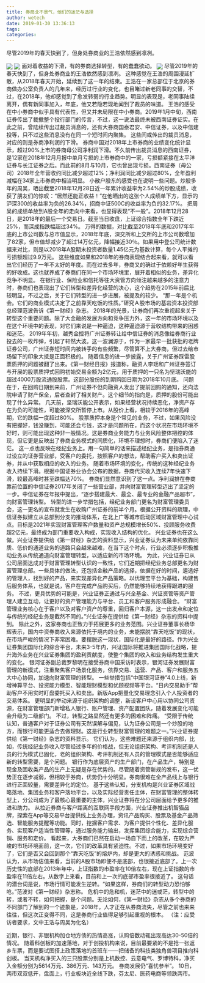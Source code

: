 ```yaml
---
title: 券商业不景气，他们的迷茫与选择
author: wetech
date: 2019-01-30 13:36:13
tags: 
categories: 
---
```

尽管2019年的春天快到了，但身处券商业的王浩依然感到凛冽。
<!-- more -->
<img align="center" border="0" src="https://imgcdn.yicai.com/uppics/images/2019/01/78d7a3f1872e43c252ca7c9e998163ea.jpg" />
<img align="center" border="0" src="https://imgcdn.yicai.com/uppics/images/2019/01/5b10d34825c1e227b076879b04ae4d7a.jpg" />
面对着收益的下滑，有的券商选择转型，有的蠢蠢欲动。
<img align="center" border="0" src="https://imgcdn.yicai.com/uppics/images/2019/01/d36959bf22edbe6be922e9851f30b825.jpg" />
尽管2019年的春天快到了，但身处券商业的王浩依然感到凛冽。
这种感觉在王浩的周围漫延扩散，从2018年春天开始，延续到了这一年的结束。王浩在一家总部位于北京的券商做办公室负责人的几年来，经历过行业的变化，也目睹过新老同事的交替，不过，在2018年，他却感觉到了愈发转弱的行业趋势。明显的表现是，老同事陆续离开，偶有新同事加入，年底，他又若隐若现地闻到了裁员的味道。
王浩的感受在中小券商中似乎具有代表性，但又并未局限在中小券商。2019年1月中旬，西南证券传出了裁撤整个投行部门的传言，不过，这一说法最终未被西南证券证实。在此之前，曾陆续传出过裁员消息的，还有大券商国泰君安、中信证券，以及中信建投等，只不过这些消息没有在同一个短时间内聚集。
这些间或传出的裁员消息，对应的则是券商净利润的下滑。
券商中国对2018年上市券商的业绩变化统计显示，超过90%上市的券商母公司净利润下滑。不久前传出裁员消息的西南证券，是12家在2018年12月月报中单月亏损的上市券商中的一家，亏损额紧接在太平洋证券与长江证券之后。而此前的8月与10月，它也曾出现亏损。西南证券（母公司）2018年全年营收约同比减少超过12%；净利润同比减少超过80%，全年盈利减幅在34家上市券商中相当明显。
小散户股东的感受也在说明一些问题。炒股多年的周吴，晒出截至2018年12月28日近一年累计收益率为2.54%的炒股成绩，收获了朋友们的惊叹：“居然还能正收益！”在他晒出的这张个人成绩单下方，显示的沪深300的收益率为负的26.34%，招商中证500C的收益率为负的32.17%。
把周吴的成绩单放到A股全年的走向中来看，也显得表现“不一般”。2018年12月28日，是2018年的最后一个交易日。截至当日收盘，上证综合指数全年下跌近25%，而深成指跌幅超过34%。
万得的数据，对比截至2018年年底和2017年年底的上市公司数与总市值显示，2018年年底，深交所和上交所的上市公司数增加了82家，但市值却减少了超过14万亿元，降幅接近30％。如果用中登公司统计数据来对比，则是以2018年A股期末投资者数量1.45亿元为基数计算，每个人平摊的亏损额超过9.9万元。
这些维度如果和2018年的券商表现结合起来看，就可以看出它们经历了一年不太好的年度。而在过去多年，券商又的确过于依赖好年生获得的好收成。这也就养成了券商们在同一个市场环境里，展开着相似的业务，差异化竞争不明显。
在银行业、保险业和信托等往大资管方向倾注越来越多的注意力时，券商们也表现出了它们转型和差异化经营的决心，这个趋势在2015年前后比较明显，不过之后，关于它们转型的进一步进展，被提及的较少。
“那一年是个机会。它们的商业模式决定了之前靠天吃饭的性质。”研究Ａ股市场的基岩资本投资部总经理范波告诉《第一财经》杂志。
2018年的光景，让券商们再次重视起来关于转型这个重要问题。除了大金融的发展方向和竞争压力外，这一年的市场环境以及在这个环境中的表现，对它们来说是一种逼迫，这种逼迫源于营收结构带来的困惑和迷茫。
2019年年初，越秀金控将广州证券转让给中信证券的消息像给券商行业投去的一枚炸弹，引起了轩然大波。这一波澜源于，作为一家最早一批获批的老牌证券公司，广州证券短时间内被转手的有些频繁，尽管算不上大券商，但过去给市场留下的印象大抵是正面积极的。
随着信息的进一步披露，关于广州证券踩雷股票质押的问题被翻了出来。《第一财经日报》报道称，融资人李瑶和广州证券签订与开展的股票质押式回购初始交易金额为2亿元，用于质押的一只名为坚瑞沃能的超过4000万股流通股股票。这部分股份的到期购回日期为2018年10月底。
问题在于，在回购日期到来前，广州证券不但向融资人发出了提前回购的通知，还向法院申请了财产保全，后者查封了相关财产。这个细节的指向是，质押的股份可能出现了什么异常。
几天前，坚瑞沃能公开表示，如果经营状况持续恶化，净资产存在为负的可能性，可能被深交所暂停上市。从股价上看，相较于2016年的高峰期，它的跌幅一度超过80%。
股票质押本身是个常见的业务，不过，如果风险没有把握好，钱没赚到，可能还会亏钱，这才是问题所在，而这个状况在市场环境不好时，则可能出现这种非一般情况。这是券商业务能力与业务风险整体把控的体现，但它更是反映出了券商业务模式的同质化，环境不理想时，券商们便陷入了迷茫。
这一点也反映在经纪业务上。用一句简单的话来描述经纪业务，是指券商通过设立的证券营业部，受客户的委托，按照客户的想法，帮助客户买入和卖出证券，并从中获取相应的收入的业务。
随着市场环境的变化，传统的这种经纪业务收入持续下滑。根据中国证券业协会公布的数据，券商代买收入连续7年快速下滑，较最高峰时甚至跌幅达70%。
券商们显然意识到了这一点。净利润排在券商靠前位置的中信证券2017年关闭了一些营业部，并向财富管理转型迈出了坚定的一步。中信证券在年报中提出，“逐步搭建最大、最全、最专业的金融产品超市”，向财富管理转型。
转型的进一步举措包括，经纪业务部门更名为财富管理委员会，这一更名的宣布就发生在收购广州证券的前半个月。根据公开资料的疏理，中信证券拟建立从总部到分支的推动体系，在北上广等城市启动区域财富管理中心试点。目标是2021年实现财富管理客户数量和资产总规模增长50%、投顾服务收费超2亿元，最终成为部门重要收入构成，实现收入结构的优化。
兴业证券也在这么做。兴业证券提供给《第一财经》杂志的资料显示，兴业证券认为未来单纯依靠同质、低价的通道业务的道路只会越来越难，在当下这个时点，行业必须逐步积极推动业务从传统通道向财富管理转型，以适应新的市场环境。
为此，兴业证券已从公司层面达成对于财富管理转型认识的一致性，它们近期把经纪业务总部更名为财富管理总部。一些具体的做法，还包括金融产品的选择，依据在好的时间，遴选好的管理人，找到好的产品，来实现差异化产品策略。以优理宝平台为基础，构建售后服务体系，也就是说，客户在完成产品购买后，仍然能够持续地获得跟进的服务。
不过，更具优势的可能是，兴业证券正通过与兴全基金、兴证资管等资产管理人建立互动，让更好的资产管理能力与平台、员工和客户服务形成融合。
“财富管理业务核心在于客户以及对客户资产的尊重，回归客户本源，这一出发点和定位与传统的经纪业务是截然不同的。”兴业证券在提供给《第一财经》杂志的资料中提到。
除此之外，这家券商也正致力于拓展更多的业务范围。兴业证券董事长杨华辉表示，国内中资券商收入来源依托于境内的业务，未能摆脱“靠天吃饭”的现状，在市场严峻的情况下非常困难。要摆脱这一现状，国际化是最好的路径。作为兴业证券集团国际化的综合平台，未来3-5年内，兴证国际将推进集团国际化战略，提升海外业务在兴业证券集团的盈利贡献度，使整个集团的收入和业务结构发生重大的变化。
银河证券副总裁罗黎明在接受券商中国采访时表示，银河证券发展财富管理的新模式，注重聚焦客户场景化服务，依靠交易、运营、产品、客户和服务五大中心协同，加速向财富管理的转型。
一些举措包括“中国银河证券”4.0上线，新增神算平台、投资能力模型、智能理财模型和优顾视频等平台。“日内交易助手”帮助客户不用实时盯盘委托买入和卖出。新版App把量化交易理念引入个人投资者的交易体系。
更明显的举动来源于组织架构的调整，新设客户中心用以协同公司资源，在财富管理部门新增私人银行、账户管理、资产配置团队，随着发展变化可能会升级为二级部门。
不过，转型之路显然还有更多的困难和阵痛。
“受限于传统认知，普通客户对于证券公司有天然误解与偏见，认为证券公司是一个炒股的地方，而银行可能更适合去做理财。这是行业转型财富管理的难题之一。”兴业证券提供给《第一财经》杂志的资料显示。
它们认为，这些难题还来源于组织内部，比如，传统经纪业务收入尽管经过多年的价格战，但无论组织架构、考评机制还是人员的行为模式已固化，老的组织架构、考评机制还有人员的管理模式是否能够适应新的转型需要，是个问题。
银行作为底层资产的生产部门，在产品生产，特别是现金及固收类产品的生产上无疑是存在优势的。尽管随着资管新规的发布，这一优势正在逐步减弱，但相较于券商，优势仍十分明显。券商很难在全产品线上与银行进行正面较量，需要差异化的定位。
基于这些认知，分支机构是兴业证券区域战略落地、集团业务和客户落地平台，以及实际经营责任主体，在财富管理的整体转型上，分公司成为了最核心最重要的主体，兴业证券将在分公司层面给予更多的推进和助力。
从拉近券商与客户距离的互联网手段方面，兴业证券推出机智猫品牌，探索在App等交易平台提供线上业务办理，资讯产品购买、股票及基金产品筛选、智能服务提醒等功能。同时，挖掘客户需求、为客户提供个性化、差异化服务、实现客户适当性管理等，通过服务能力输出，发挥集团综合能力，实现综合营销、服务和定价。
看起来，大券商们已然在启动一场自下而上的改革，在较为严峻的市场环境面前，这一次，它们的改革具有紧迫性。不过，如果市场环境变好了，它们是否又会回到那个“靠天吃饭”的熔炉内，却是更大的诱惑和挑战。
范波认为，从市场估值来看，当前的A股市场即便不是底部，也很接近底部了。上一次历史性的底部在2013年年中，上证指数的市盈率在10倍左右，现在上证指数的市盈率在11倍左右。从数字上来看，目前和上一次的底部市盈率很接近了。
这句话的潜台词是说，市场行情可能发生逆转。“如果这样，券商们的转型动力恐怕够呛。”范波对《第一财经》杂志称。
危机中的危和机，迷茫中的迷或茫，转型中的转，或者不转，如何把握，是个问题。无论如何，《第一财经》杂志从多个券商的不同部门了解到的一个迹象是，2018年，人才正在从券商流失，尽管之前也来来往往，但这次正变得不同，这是券商行业值得足够引起重视的根本。
（注：应受访者要求，文中王浩与周吴为化名）
 
 
近期，银行、非银机构加仓地方债的热情高涨，认购倍数动辄出现高达30-50倍的情况。
随着科创板的加速落地，对于创投机构来说，目前最要紧的不是抢一张返乡车票，而是要试图搭上政策落地的首班车——把储备的科技类独角兽项目推向科创板。
当天机构净买入的三只股票分别是上机数控、云意电气、罗博特科，净买入金额分别为5614万元、386万元、143万元。
券商发展仍“喜忧参半”。
10日，两市双双低开，盘面上，行业板块近全线下跌，芬太尼、医药电商等领跌两市。
